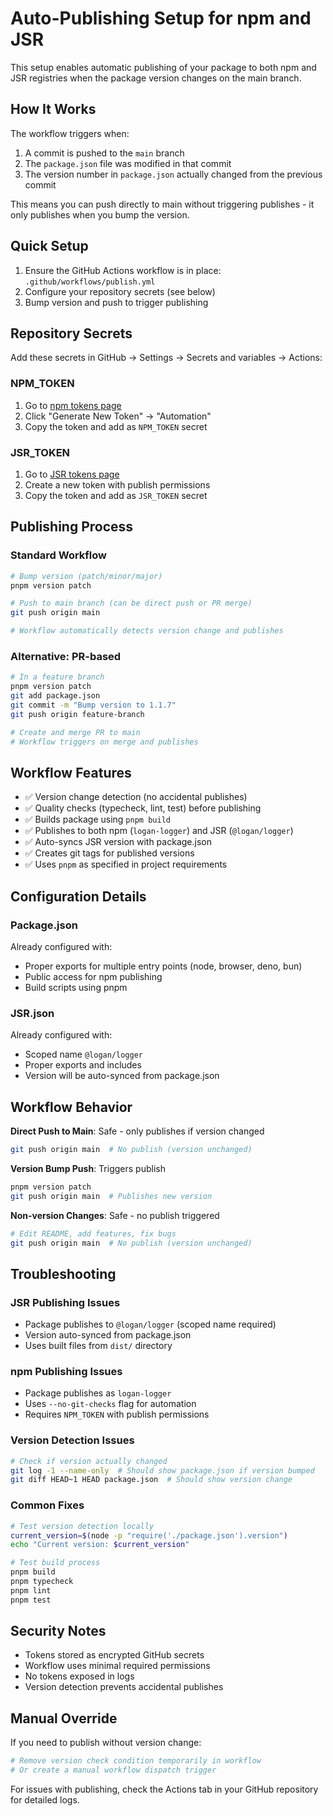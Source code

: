 # Auto-Publishing Setup for npm and JSR

This setup enables automatic publishing of your package to both npm and JSR registries when the package version changes on the main branch.

## How It Works

The workflow triggers when:
1. A commit is pushed to the `main` branch
2. The `package.json` file was modified in that commit
3. The version number in `package.json` actually changed from the previous commit

This means you can push directly to main without triggering publishes - it only publishes when you bump the version.

## Quick Setup

1. Ensure the GitHub Actions workflow is in place: `.github/workflows/publish.yml`
2. Configure your repository secrets (see below)
3. Bump version and push to trigger publishing

## Repository Secrets

Add these secrets in GitHub → Settings → Secrets and variables → Actions:

### NPM_TOKEN
1. Go to [npm tokens page](https://www.npmjs.com/settings/tokens)
2. Click "Generate New Token" → "Automation"
3. Copy the token and add as `NPM_TOKEN` secret

### JSR_TOKEN
1. Go to [JSR tokens page](https://jsr.io/account/tokens)
2. Create a new token with publish permissions
3. Copy the token and add as `JSR_TOKEN` secret

## Publishing Process

### Standard Workflow
```bash
# Bump version (patch/minor/major)
pnpm version patch

# Push to main branch (can be direct push or PR merge)
git push origin main

# Workflow automatically detects version change and publishes
```

### Alternative: PR-based
```bash
# In a feature branch
pnpm version patch
git add package.json
git commit -m "Bump version to 1.1.7"
git push origin feature-branch

# Create and merge PR to main
# Workflow triggers on merge and publishes
```

## Workflow Features

- ✅ Version change detection (no accidental publishes)
- ✅ Quality checks (typecheck, lint, test) before publishing
- ✅ Builds package using `pnpm build`
- ✅ Publishes to both npm (`logan-logger`) and JSR (`@logan/logger`)
- ✅ Auto-syncs JSR version with package.json
- ✅ Creates git tags for published versions
- ✅ Uses `pnpm` as specified in project requirements

## Configuration Details

### Package.json
Already configured with:
- Proper exports for multiple entry points (node, browser, deno, bun)
- Public access for npm publishing
- Build scripts using pnpm

### JSR.json
Already configured with:
- Scoped name `@logan/logger`
- Proper exports and includes
- Version will be auto-synced from package.json

## Workflow Behavior

**Direct Push to Main**: Safe - only publishes if version changed
```bash
git push origin main  # No publish (version unchanged)
```

**Version Bump Push**: Triggers publish
```bash
pnpm version patch
git push origin main  # Publishes new version
```

**Non-version Changes**: Safe - no publish triggered
```bash
# Edit README, add features, fix bugs
git push origin main  # No publish (version unchanged)
```

## Troubleshooting

### JSR Publishing Issues
- Package publishes to `@logan/logger` (scoped name required)
- Version auto-synced from package.json
- Uses built files from `dist/` directory

### npm Publishing Issues
- Package publishes as `logan-logger`
- Uses `--no-git-checks` flag for automation
- Requires `NPM_TOKEN` with publish permissions

### Version Detection Issues
```bash
# Check if version actually changed
git log -1 --name-only  # Should show package.json if version bumped
git diff HEAD~1 HEAD package.json  # Should show version change
```

### Common Fixes
```bash
# Test version detection locally
current_version=$(node -p "require('./package.json').version")
echo "Current version: $current_version"

# Test build process
pnpm build
pnpm typecheck
pnpm lint
pnpm test
```

## Security Notes

- Tokens stored as encrypted GitHub secrets
- Workflow uses minimal required permissions
- No tokens exposed in logs
- Version detection prevents accidental publishes

## Manual Override

If you need to publish without version change:
```bash
# Remove version check condition temporarily in workflow
# Or create a manual workflow dispatch trigger
```

For issues with publishing, check the Actions tab in your GitHub repository for detailed logs.
